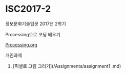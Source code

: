 # ISC2017-2
정보문화기술입문 2017년 2학기

Processing으로 코딩 배우기

[Processing.org](https://processing.org/)


개인과제

1. [픽셀로 그림 그리기](/Assignments/assignment1 .md)
